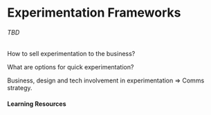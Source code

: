 # Experimentation Frameworks

###### TBD

How to sell experimentation to the business?

What are options for quick experimentation?

Business, design and tech involvement in experimentation =&gt; Comms strategy.

#### Learning Resources

#### 



